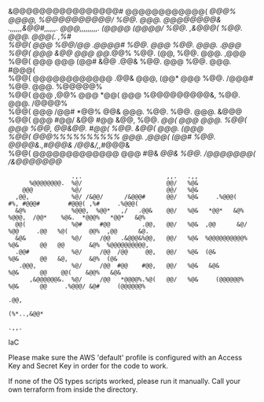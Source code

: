 &@@@@@@@@@@@@@@@@#  @@@@@@@@@@@@(    *@@@%            @@@@,     %@@@@@@@@@@/      %@@.          @@@.      *@@@@@@@@&   
.,,,,,,&@@#,,,,,,.  @@@,,,,,,,,,.    (@@@@*          (@@@@/     %@@.    ,&@@@(    %@@.          @@@.    *@@@(.   ,%#   
       %@@(         @@@              %@@/@@         .@@*@@#     %@@.       @@@    %@@.          @@@.   .@@@            
       %@@(         @@@              &@@ @@@        @@*.@@%     %@@.       (@@,   %@@.          @@@.   ,@@@            
       %@@(         @@@              @@@ (@@#      &@@ .@@&     %@@.       @@@    %@@.          @@@.    #@@@(          
       %@@(         @@@@@@@@@@@@    .@@&  @@@,    (@@*  @@@     %@@.     /@@@#    %@@.          @@@.      %@@@@@%      
       %@@(         @@@             ,@@%   @@@   *@@(   @@@     %@@@@@@@@@&,      %@@.          @@@.          /@@@@%   
       %@@(         @@@             /@@#   *@@%  @@&    @@@.    %@@.              %@@.          @@@.             &@@@  
       %@@(         @@@             #@@/    &@@ #@@     &@@,    %@@.              *@@(         *@@@               @@@.
       %@@(         @@@             %@@,     @@&@@.     #@@(    %@@.               &@@(        @@@.              (@@@  
       %@@(         @@@%%%%%%%%%%   @@@.     ,@@@(      (@@#    %@@.                @@@@&*.,#@@@&      /@@&/,,*#@@@&   
       %@@(         @@@@@@@@@@@@@   @@@       #@&       *@@&    %@@.                  /@@@@@@@(         /&@@@@@@@*     

                      .,.                        ,,.   .,,                                                             
          %@@@@@@@@.  %@/                        @@/   %@&                                                             
        @@@           %@/                        @@/   %@&                                                             
      ,@@,            %@/ /&@@/      /&@@@#      @@/   %@&     .%@@@(     #%, #@@@#        #@@@( ,%#     .%@@@(        
      &@%             %@@@,  %@@*   ,/   .@@&    @@/   %@&   *@@*   &@%   %@@@,  /@@*    %@&.  *@@@%   *@@*   &@%      
      @@(             %@#     #@@         .@@,   @@/   %@&  ,@@      &@/  %@@     .@@   %@(      @@%  ,@@      &@.     
      &@&             %@/     /@@   .&@@@&%@@,   @@/   %@&  %@@@@@@@@@@%  %@&      @@   @@       &@%  %@@@@@@@@@@,     
      .@@#            %@/     /@@  /@@     @@,   @@/   %@&  (@&           %@&      @@   &@,      &@%  (@&              
       .@@@,          %@/     /@@  #@@    #@@,   @@/   %@&   &@&          %@&      @@    @@(    &@@%   &@&             
          ,&@@@@@@&.  %@/     /@@   *@@@@%.%@(   @@/   %@&     (@@@@@@%   %@&      @@     .%@@@/ &@#     (@@@@@@%      
                                                                                                .@@,                   
                                                                                         (%*..,&@@*                    
                                                                                           .,,.                        



IaC

Please make sure the AWS 'default' profile is configured with an Access Key and Secret Key in order for the code to work.

If none of the OS types scripts worked, please run it manually. Call your own terraform from inside the directory.

